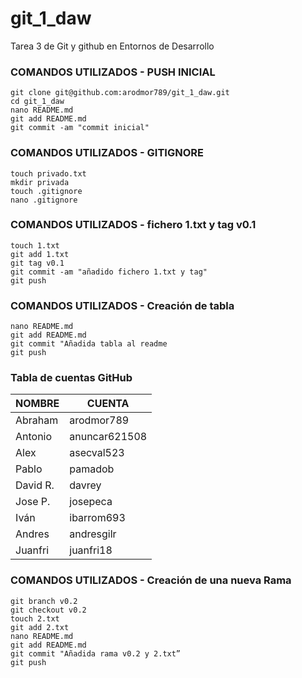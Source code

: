 # git_1_daw
Tarea 3 de Git y github en Entornos de Desarrollo

### COMANDOS UTILIZADOS - PUSH INICIAL
```
git clone git@github.com:arodmor789/git_1_daw.git
cd git_1_daw
nano README.md
git add README.md
git commit -am "commit inicial"
```

### COMANDOS UTILIZADOS - GITIGNORE
```
touch privado.txt
mkdir privada
touch .gitignore
nano .gitignore
```

### COMANDOS UTILIZADOS - fichero 1.txt y tag v0.1
```
touch 1.txt
git add 1.txt
git tag v0.1
git commit -am "añadido fichero 1.txt y tag"
git push
```

### COMANDOS UTILIZADOS - Creación de tabla
```
nano README.md
git add README.md
git commit "Añadida tabla al readme
git push
```

### Tabla de cuentas GitHub

| NOMBRE | CUENTA |
| ------ | ------ |
| Abraham | arodmor789 |
| Antonio | anuncar621508 |
| Alex | asecval523 |
| Pablo | pamadob |
| David R. | davrey |
| Jose P. | josepeca |
| Iván | ibarrom693 |
| Andres | andresgilr |
| Juanfri | juanfri18 |

### COMANDOS UTILIZADOS - Creación de una nueva Rama
```
git branch v0.2
git checkout v0.2
touch 2.txt
git add 2.txt
nano README.md
git add README.md
git commit "Añadida rama v0.2 y 2.txt”
git push
```
